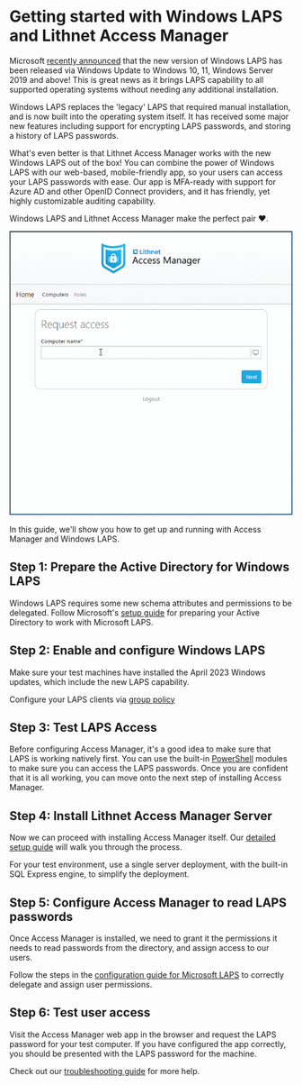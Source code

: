 # Getting started with Windows LAPS and Lithnet Access Manager

Microsoft [recently announced](https://techcommunity.microsoft.com/t5/windows-it-pro-blog/by-popular-demand-windows-laps-available-now/ba-p/3788747) that the new version of Windows LAPS has been released via Windows Update to Windows 10, 11, Windows Server 2019 and above! This is great news as it brings LAPS capability to all supported operating systems without needing any additional installation.

Windows LAPS replaces the 'legacy' LAPS that required manual installation, and is now built into the operating system itself. It has received some major new features including support for encrypting LAPS passwords, and storing a history of LAPS passwords.

What's even better is that Lithnet Access Manager works with the new Windows LAPS out of the box! You can combine the power of Windows LAPS with our web-based, mobile-friendly app, so your users can access your LAPS passwords with ease. Our app is MFA-ready with support for Azure AD and other OpenID Connect providers, and it has friendly, yet highly customizable auditing capability.

Windows LAPS and Lithnet Access Manager make the perfect pair ❤.

![](/.gitbook/assets/web-request-laps.gif)

In this guide, we'll show you how to get up and running with Access Manager and Windows LAPS. 

## Step 1: Prepare the Active Directory for Windows LAPS

Windows LAPS requires some new schema attributes and permissions to be delegated. Follow Microsoft's [setup guide](https://learn.microsoft.com/en-us/windows-server/identity/laps/laps-scenarios-windows-server-active-directory) for preparing your Active Directory to work with Microsoft LAPS. 

## Step 2: Enable and configure Windows LAPS
Make sure your test machines have installed the April 2023 Windows updates, which include the new LAPS capability.

Configure your LAPS clients via [group policy](https://learn.microsoft.com/en-us/windows-server/identity/laps/laps-management-policy-settings)

## Step 3: Test LAPS Access
Before configuring Access Manager, it's a good idea to make sure that LAPS is working natively first. You can use the built-in [PowerShell](https://learn.microsoft.com/en-us/windows-server/identity/laps/laps-scenarios-windows-server-active-directory#retrieve-a-password-from-windows-server-active-directory) modules to make sure you can access the LAPS passwords. Once you are confident that it is all working, you can move onto the next step of installing Access Manager.

## Step 4: Install Lithnet Access Manager Server
Now we can proceed with installing Access Manager itself. Our 
 [detailed setup guide](https://docs.lithnet.io/ams/installation/installing-the-access-manager-server/installing-the-access-manager-service) will walk you through the process.

For your test environment, use a single server deployment, with the built-in SQL Express engine, to simplify the deployment. 

## Step 5: Configure Access Manager to read LAPS passwords
Once Access Manager is installed, we need to grant it the permissions it needs to read passwords from the directory, and assign access to our users.

Follow the steps in the [configuration guide for Microsoft LAPS](https://docs.lithnet.io/ams/configuration/deploying-features/setting-up-microsoft-laps) to correctly delegate and assign user permissions.

## Step 6: Test user access
Visit the Access Manager web app in the browser and request the LAPS password for your test computer. If you have configured the app correctly, you should be presented with the LAPS password for the machine.

Check out our [troubleshooting guide](../troubleshooting.md) for more help. 